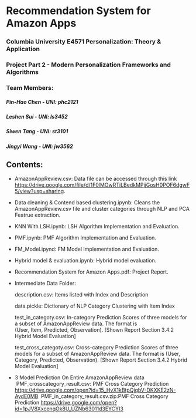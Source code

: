 
# Recommendation System for Amazon Apps

### Columbia University E4571 Personalization: Theory & Application
### Project Part 2 - Modern Personalization Frameworks and Algorithms


### Team Members:
##### Pin-Hao Chen - UNI: phc2121 
##### Leshen Sui - UNI: ls3452
##### Siwen Tang - UNI: st3101
##### Jingyi Wang - UNI: jw3562




## Contents:

+ AmazonAppReview.csv: Data file can be accessed through this link https://drive.google.com/file/d/1F0lMOwRTiLBedkMPjjGosH0POF6dgwF5/view?usp=sharing.

+ Data cleaning & Contend based clustering.ipynb: Cleans the AmazonAppReview.csv file and cluster categories through NLP and PCA Featrue extraction.

+ KNN With LSH.ipynb: LSH Algorithm Implementation and Evaluation.

+ PMF.ipynb: PMF Algorithm Implementation and Evaluation.

+ FM_Model.ipynd: FM Model Implementation and Evaluation.

+ Hybrid model & evaluation.ipynb: Hybrid model evaluation.

+ Recommendation System for Amazon Apps.pdf: Project Report.

+ Intermediate Data Folder:

  description.csv: Items listed with Index and Description

  data.pickle: Dictionary of NLP Category Clustering with Item Index

  test_in_categoty.csv: In-category Prediction Scores of three models for a subset of AmazonAppReview data. The format is   
  (User, Item, Predicted, Observation). [Shown Report Section 3.4.2 Hybrid Model Evaluation]

  test_cross_categoty.csv: Cross-category Prediction Scores of three models for a subset of AmazonAppReview data. The format 
  is (User, Category, Predicted, Observation). [Shown Report Section 3.4.2 Hybrid Model Evaluation]
  
+ 3 Model Prediction On Entire AmazonAppReview data
  PMF_crosscategory_result.csv: PMF Cross Category Prediction https://drive.google.com/open?id=15_HvX1kBtpQjqbV-DKXKE2zN-AydE0MB
  PMF_in_category_result.csv.zip:PMF Cross Category Prediction https://drive.google.com/open?id=1pJV8XxcenqOk8U_UZNb63011d3EYCYI3

